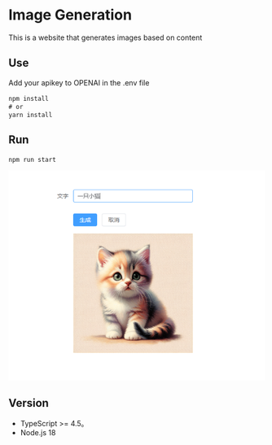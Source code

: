 # Image Generation

This is a website that generates images based on content

## Use

Add your apikey to OPENAI in the .env file

```shell
npm install
# or
yarn install
```

## Run

```shell
npm run start
```

![example](./public/index.png)


## Version

* TypeScript >= 4.5。
* Node.js 18 
